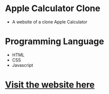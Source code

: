 # Apple Calculator Clone
* A website of a clone Apple Calculator

# Programming Language
* HTML
* CSS
* Javascript

# [Visit the website here](https://minhan6559.github.io/Apple-Calculator-Clone/)
